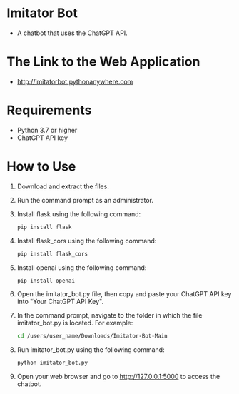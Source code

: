 # Imitator Bot
- A chatbot that uses the ChatGPT API.
# The Link to the Web Application
- http://imitatorbot.pythonanywhere.com
# Requirements
- Python 3.7 or higher
- ChatGPT API key
# How to Use
1. Download and extract the files.
2. Run the command prompt as an administrator.
3. Install flask using the following command:
   
   ```Bash
   pip install flask
   
4. Install flask_cors using the following command:

   ```Bash
   pip install flask_cors

5. Install openai using the following command:

   ```Bash
   pip install openai

6. Open the imitator_bot.py file, then copy and paste your ChatGPT API key into "Your ChatGPT API Key".
7. In the command prompt, navigate to the folder in which the file imitator_bot.py is located. For example:

   ```Bash
   cd /users/user_name/Downloads/Imitator-Bot-Main
   
8. Run imitator_bot.py using the following command:

   ```Bash
   python imitator_bot.py
   
9. Open your web browser and go to http://127.0.0.1:5000 to access the chatbot.
